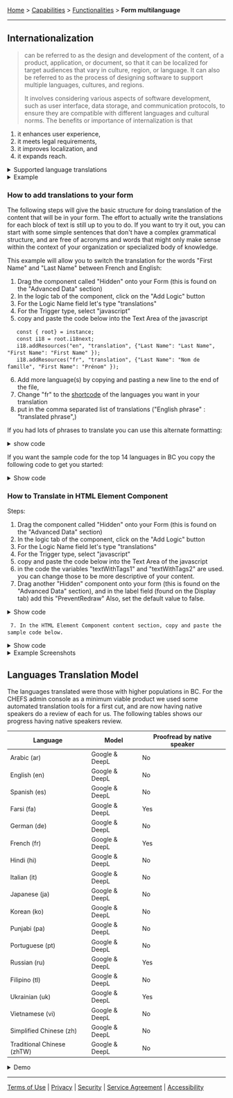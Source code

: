 [Home](index) > [Capabilities](Capabilities) > [Functionalities](Functionalities) > **Form multilanguage**
***

## Internationalization
> can be referred to as the design and development of the content, of a product, application, or document, so that it can be localized for target audiences that vary in culture, region, or language. It can also be referred to as the process of designing software to support multiple languages, cultures, and regions.
>
> It involves considering various aspects of software development, such as user interface, data storage, and communication protocols, to ensure they are compatible with different languages and cultural norms. The benefits or importance of internalization is that
   1. it enhances user experience,
   2. it meets legal requirements,
   3. it improves localization, and
   4. it expands reach.

<details>
<summary> Supported language translations</summary>

   - Arabic : keyword: 'ar'
   - German : keyword: 'de'
   - English : keyword: 'en'
   - Español (Spanish) : keyword: 'es'
   - فارسی (Farsi) : keyword: 'fa'
   - Français (French) : keyword: 'fr'
   - हिंदी (Hindi) : keyword: 'hi'
   - Italian : keyword: 'it'
   - 日本語 (Japanese) : keyword: 'ja'
   - 한국어 (Korean) : keyword: 'ko'
   - ਪੰਜਾਬੀ (Punjabi) : keyword: 'pa'
   - Portuguese: keyword: 'pt'
   - Русский (Russian) : keyword: 'ru'
   - Tagalog (Filipino) : keyword: 'tl'
   - Українська (Ukrainian) : keyword: 'uk'
   - Tiếng Việt (Vietnamese) : keyword: 'vi'
   - 简体中文 (Simplified Chinese) : keyword: 'zh'
   - 繁體中文 (Traditional Chinese) : keyword: 'zhTW'

</details>

<details>
<summary>Example</summary>
The example below shows the CHEFS homepage in the English language, and after the language switch to the French language, it shows looks like in the French Language.

![An example of text translated to French](images/fm-french.png)

</details>

### How to add translations to your form

The following steps will give the basic structure for doing translation of the content that will be in your form. The effort to actually write the translations for each block of text is still up to you to do.  If you want to try it out, you can start with some simple sentences that don't have a complex grammatical structure, and are free of acronyms and words that might only make sense within the context of your organization or specialized body of knowledge.

This example will allow you to switch the translation for the words "First Name" and "Last Name" between French and English:

   1. Drag the component called "Hidden" onto your Form (this is found on the "Advanced Data" section)
   2. In the logic tab of the component, click on the "Add Logic" button
   3. For the Logic Name field let's type "translations"
   4. For the Trigger type, select "javascript"
   5. copy and paste the code below into the Text Area of the javascript

```
   const { root} = instance;
   const i18 = root.i18next;
   i18.addResources("en", "translation", {"Last Name": "Last Name", "First Name": "First Name" });
   i18.addResources("fr", "translation", {"Last Name": "Nom de famille", "First Name": "Prénom" });
```
   6. Add more language(s) by copying and pasting a new line to the end of the file,
   7. Change "fr" to the [shortcode](https://support.microsoft.com/en-us/topic/country-region-and-language-codes-add36afe-804a-44f1-ae68-cfb9c9b72f8b) of the languages you want in your translation
   8. put in the comma separated list of translations ("English phrase" : "translated phrase",)

If you had lots of phrases to translate you can use this alternate formatting:
<details>
<summary> show code </summary>

```
   const { root} = instance;
   const i18 = root.i18next;
   // repeat this section for each language
   i18.addResources("en", "translation", {
      "First Phrase": "First translated phrase", // repeat one of these lines for each translated phrase
      "Second Phrase": "Second translated phrase",
      "Third Phrase": "Third translated phrase" // last translation line has no comma
   });
   // end repeat section for each language
```
</details>

If you want the sample code for the top 14 languages in BC you copy the following code to get you started:

<details>
<summary>Show code</summary>

```json
const { root } = instance;
const i18 = root.i18next;

// English translations
i18.addResources("en", "translation", {
  "First Phrase": "First translated phrase",
  "Second Phrase": "Second translated phrase",
  "Third Phrase": "Third translated phrase",
  "Last Name": "Last Name",
  "First Name": "First Name"
});

// French translations
i18.addResources("fr", "translation", {
  "First Phrase": "Première phrase traduite",
  "Second Phrase": "Deuxième phrase traduite",
  "Third Phrase": "Troisième phrase traduite",
  "Last Name": "Nom de famille",
  "First Name": "Prénom"
});


// Arabic translations
i18.addResources("ar", "translation", {
  "First Phrase": "العبارة المترجمة الأولى",
  "Second Phrase": "العبارة المترجمة الثانية",
  "Third Phrase": "العبارة المترجمة الثالثة",
  "Last Name": "الكنية",
  "First Name": "الاسم الأول"
});

// Chinese (Simplified) translations
i18.addResources("zh", "translation", {
  "First Phrase": "翻译后的第一句",
  "Second Phrase": "翻译后的第二句",
  "Third Phrase": "翻译后的第三句",
  "Last Name": "姓氏",
  "First Name": "名字"
});

// Chinese (Traditional) translations
i18.addResources("zhTW", "translation", {
  "First Phrase": "翻譯後的第一句",
  "Second Phrase": "翻譯後的第二句",
  "Third Phrase": "翻譯後的第三句",
  "Last Name": "姓氏",
  "First Name": "名字"
});

// German translations
i18.addResources("de", "translation", {
  "First Phrase": "Erster übersetzter Satz",
  "Second Phrase": "Zweiter übersetzter Satz",
  "Third Phrase": "Dritter übersetzter Satz",
  "Last Name": "Nachname",
  "First Name": "Vorname"
});

// Hindi translations
i18.addResources("hi", "translation", {
  "First Phrase": "पहला अनुवादित वाक्य",
  "Second Phrase": "दूसरा अनुवादित वाक्य",
  "Third Phrase": "तीसरा अनुवादित वाक्य",
  "Last Name": "उपनाम",
  "First Name": "नाम"
});

// Italian translations
i18.addResources("it", "translation", {
  "First Phrase": "Prima frase tradotta",
  "Second Phrase": "Seconda frase tradotta",
  "Third Phrase": "Terza frase tradotta",
  "Last Name": "Cognome",
  "First Name": "Nome"
});

// Japanese translations
i18.addResources("ja", "translation", {
  "First Phrase": "最初の翻訳されたフレーズ",
  "Second Phrase": "2番目の翻訳されたフレーズ",
  "Third Phrase": "3番目の翻訳されたフレーズ",
  "Last Name": "姓",
  "First Name": "名"
});

// Korean translations (continued)
i18.addResources("ko", "translation", {
  "First Phrase": "첫 번째 번역된 구절",
  "Second Phrase": "두 번째 번역된 구절",
  "Third Phrase": "세 번째 번역된 구절",
  "Last Name": "성",
  "First Name": "이름"
});

// Persian (Farsi) translations
i18.addResources("fa", "translation", {
  "First Phrase": "اولین عبارت ترجمه شده",
  "Second Phrase": "دومین عبارت ترجمه شده",
  "Third Phrase": "سومین عبارت ترجمه شده",
  "Last Name": "نام خانوادگی",
  "First Name": "نام"
});


// Portuguese translations
i18.addResources("pt", "translation", {
  "First Phrase": "Primeira frase traduzida",
  "Second Phrase": "Segunda frase traduzida",
  "Third Phrase": "Terceira frase traduzida",
  "Last Name": "Último Nome",
  "First Name": "Primeiro Nome"
});

// Punjabi translations
i18.addResources("pa", "translation", {
  "First Phrase": "ਪਹਿਲਾਂ ਅਨੁਵਾਦਿਤ ਵਾਕ",
  "Second Phrase": "ਦੂਜਾ ਅਨੁਵਾਦਿਤ ਵਾਕ",
  "Third Phrase": "ਤੀਜਾ ਅਨੁਵਾਦਿਤ ਵਾਕ",
  "Last Name": "ਆਖਰੀ ਨਾਂ",
  "First Name": "ਪਹਿਲਾ ਨਾਂ"
});

// Russian translations
i18.addResources("ru", "translation", {
  "First Phrase": "Первая переведенная фраза",
  "Second Phrase": "Вторая переведенная фраза",
  "Third Phrase": "Третья переведенная фраза",
  "Last Name": "Фамилия",
  "First Name": "Имя"
});


// Spanish translations
i18.addResources("es", "translation", {
  "First Phrase": "Primera frase traducida",
  "Second Phrase": "Segunda frase traducida",
  "Third Phrase": "Tercera frase traducida",
  "Last Name": "Apellido",
  "First Name": "Nombre"
});


// Tagalog translations
i18.addResources("tl", "translation", {
  "First Phrase": "Unang salitang isinalin",
  "Second Phrase": "Pangalawang salitang isinalin",
  "Third Phrase": "Ikatlong salitang isinalin",
  "Last Name": "Apelyido",
  "First Name": "Pangalan"
});


// Ukrainian translations
i18.addResources("uk", "translation", {
  "First Phrase": "Перший перекладений фраза",
  "Second Phrase": "Другий перекладений фраза",
  "Third Phrase": "Третій перекладений фраза",
  "Last Name": "Прізвище",
  "First Name": "Ім'я"
});

// Vietnamese translations
i18.addResources("vi", "translation", {
  "First Phrase": "Cụm từ dịch đầu tiên",
  "Second Phrase": "Cụm từ dịch thứ hai",
  "Third Phrase": "Cụm từ dịch thứ ba",
  "Last Name": "Họ",
  "First Name": "Tên"
});

```
</details>

### How to Translate in HTML Element Component

Steps:
   1. Drag the component called "Hidden" onto your Form (this is found on the "Advanced Data" section)
   2. In the logic tab of the component, click on the "Add Logic" button
   3. For the Logic Name field let's type "translations"
   4. For the Trigger type, select "javascript"
   5. copy and paste the code below into the Text Area of the javascript
   6. in the code the variables "textWithTags1" and "textWithTags2" are used. you can change those to be more descriptive of your content.
   7. Drag another "Hidden" component onto your form (this is found on the "Advanced Data" section), and in the label field (found on the Display tab)
      add this "PreventRedraw" Also, set the default value to false.

<details>
<summary>Show code</summary>

```
const { root} = instance;
const i18 = root.i18next;
i18.addResources("en", "translation", {
     "textWithTags1":"First block of text in html element <p>learn about html formatting: <a href=\"https://www.w3schools.com\">Visit W3Schools.com!</a></p>",
     "textWithTags2":"Second block of text <p>This is a test <a href=\"[https://docs.github.com/en/get-started\](https://docs.github.com/en/get-started/)">Quickstart for writing on github</a></p>"
     // add more text blocks to translate here
});
// repeat this section for each language to translate to
i18.addResources("fr", "translation", {
     "textWithTags1":"Premier bloc de texte dans un élément HTML. <p>Apprenez le formatage HTML. <a href=\"https://www.w3schools.com\">Visitez W3Schools.com !</a></p>",
     "textWithTags2":"deuxième bloc de texte. <p>Ceci est un test. <a href=\"[https://docs.github.com/en/get-started\](https://docs.github.com/en/get-started/)">Guide de démarrage rapide pour écrire sur GitHub</a></p>"
     // add more french translated blocks of text here. remember to add a comma after the last one.
});
// end repeat this section for each language

if(data.preventRedraw==="false") {
  let comp = root.getComponent('preventRedraw');
  comp.setValue(true);
  root.redraw();
}
```
</details>

     7. In the HTML Element Component content section, copy and paste the sample code below.

<details>
<summary>Show code</summary>
```
<div> {{instance.t('textWithTags1')}} </div>
<div> {{instance.t('textWithTags2')}} </div>
```
</details>

<details>
<summary>Example Screenshots</summary>

![image of the form in design view](images/fm1.png)
![image of the published form in English](images/fm2.png)
![image of the published form in French](images/fm3.png)
</details>

## Languages Translation Model
The languages translated were those with higher populations in BC. For the CHEFS admin console as a minimum viable product we used some automated translation tools for a first cut, and are now having native speakers do a review of each for us. The following tables shows our progress having native speakers review.

   | Language                   | Model          | Proofread by native speaker  |
   |----------------------------|----------------|------------------|
   | Arabic (ar)                | Google & DeepL |  No              |
   | English (en)               | Google & DeepL |  No              |
   | Spanish (es)               | Google & DeepL |  No              |
   | Farsi (fa)                 | Google & DeepL |  Yes             |
   | German (de)                | Google & DeepL |  No              |
   | French (fr)                | Google & DeepL |  Yes             |
   | Hindi (hi)                 | Google & DeepL |  No              |
   | Italian (it)               | Google & DeepL |  No              |
   | Japanese (ja)              | Google & DeepL |  No              |
   | Korean (ko)                | Google & DeepL |  No              |
   | Punjabi (pa)               | Google & DeepL |  No              |
   | Portuguese (pt)            | Google & DeepL |  No              |
   | Russian (ru)               | Google & DeepL |  Yes             |
   | Filipino (tl)              | Google & DeepL |  No              |
   | Ukrainian (uk)             | Google & DeepL |  Yes             |
   | Vietnamese (vi)            | Google & DeepL |  No              |
   | Simplified Chinese (zh)    | Google & DeepL |  No              |
   | Traditional Chinese (zhTW) | Google & DeepL |  No              |

<details>
<summary> Demo </summary>

> Download this example file and [import](Importing-and-exporting-form-designs) it into your design<br>
> [example_multilang_schema.json](examples/example_multilang_schema.json){:download="example_multilang_schema.json"}

</details>

***
[Terms of Use](Terms-of-Use) | [Privacy](Privacy) | [Security](Security) | [Service Agreement](Service-Agreement) | [Accessibility](Accessibility)

